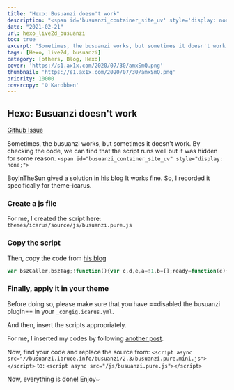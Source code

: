 ```yaml
---
title: "Hexo: Busuanzi doesn't work"
description: "<span id='busuanzi_container_site_uv' style='display: none;'>"
date: "2021-02-21"
url: hexo_live2d_busuanzi
toc: true
excerpt: "Sometimes, the busuanzi works, but sometimes it doesn't work. By checking the code, we can find that the script runs well but it was hidden for some reason."
tags: [Hexo, live2d, busuanzi]
category: [others, Blog, Hexo]
cover: 'https://s1.ax1x.com/2020/07/30/amxSmQ.png'
thumbnail: 'https://s1.ax1x.com/2020/07/30/amxSmQ.png'
priority: 10000
covercopy: '© Karobben'
---
```

## Hexo: Busuanzi doesn't work

[Github Issue](https://github.com/theme-next/hexo-theme-next/pull/1233#issuecomment-585576298)

Sometimes, the busuanzi works, but sometimes it doesn't work. By checking the code, we can find that the script runs well but it was hidden for some reason.
`<span id="busuanzi_container_site_uv" style="display: none;">`

BoyInTheSun gived a solution in [his blog](https://boyinthesun.cn/post/error-live2d-busuanzi/#!)
It works fine. So, I recorded it specifically for theme-icarus.

### Create a js file

For me, I created the script here: `themes/icarus/source/js/busuanzi.pure.js`

### Copy the script
Then, copy the code from [his blog](https://boyinthesun.cn/post/error-live2d-busuanzi/#!)
```js busuanzi.pure.js
var bszCaller,bszTag;!function(){var c,d,e,a=!1,b=[];ready=function(c){return a||"interactive"===document.readyState||"complete"===document.readyState?c.call(document):b.push(function(){return c.call(this)}),this},d=function(){for(var a=0,c=b.length;c>a;a++)b[a].apply(document);b=[]},e=function(){a||(a=!0,d.call(window),document.removeEventListener?document.removeEventListener("DOMContentLoaded",e,!1):document.attachEvent&&(document.detachEvent("onreadystatechange",e),window==window.top&&(clearInterval(c),c=null)))},document.addEventListener?document.addEventListener("DOMContentLoaded",e,!1):document.attachEvent&&(document.attachEvent("onreadystatechange",function(){/loaded|complete/.test(document.readyState)&&e()}),window==window.top&&(c=setInterval(function(){try{a||document.documentElement.doScroll("left")}catch(b){return}e()},5)))}(),bszCaller={fetch:function(a,b){var c="BusuanziCallback_"+Math.floor(1099511627776*Math.random());window[c]=this.evalCall(b),a=a.replace("=BusuanziCallback","="+c),scriptTag=document.createElement("SCRIPT"),scriptTag.type="text/javascript",scriptTag.defer=!0,scriptTag.src=a,document.getElementsByTagName("HEAD")[0].appendChild(scriptTag)},evalCall:function(a){return function(b){ready(function(){try{a(b),scriptTag.parentElement.removeChild(scriptTag)}catch(c){bszTag.hides()}})}}},bszCaller.fetch("//busuanzi.ibruce.info/busuanzi?jsonpCallback=BusuanziCallback",function(a){bszTag.texts(a),bszTag.shows()}),bszTag={bszs:["site_pv","page_pv","site_uv"],texts:function(a){this.bszs.map(function(b){var c=document.getElementById("busuanzi_value_"+b);c&&(c.innerHTML=a[b])})},hides:function(){this.bszs.map(function(a){var b=document.getElementById("busuanzi_container_"+a);b&&(b.style.display="")})},shows:function(){this.bszs.map(function(a){var b=document.getElementById("busuanzi_container_"+a);b&&(b.style.display="inline")})}};
```

### Finally, apply it in your theme

Before doing so, please make sure that you have ==disabled the busuanzi plugin== in your `_congig.icarus.yml`.

And then, insert the scripts appropriately.

For me, I inserted my codes by following [another post](https://karobben.github.io/2021/02/11/Blog/hexo_icarus/).

Now, find your code and replace the source from:
`<script async src="//busuanzi.ibruce.info/busuanzi/2.3/busuanzi.pure.mini.js"></script>`
to:
`<script async src="/js/busuanzi.pure.js"></script>`

Now, everything is done!
Enjoy~
